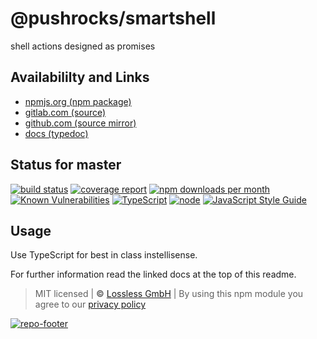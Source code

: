 # @pushrocks/smartshell
shell actions designed as promises

## Availabililty and Links
* [npmjs.org (npm package)](https://www.npmjs.com/package/@pushrocks/smartshell)
* [gitlab.com (source)](https://gitlab.com/pushrocks/smartshell)
* [github.com (source mirror)](https://github.com/pushrocks/smartshell)
* [docs (typedoc)](https://pushrocks.gitlab.io/smartshell/)

## Status for master
[![build status](https://gitlab.com/pushrocks/smartshell/badges/master/build.svg)](https://gitlab.com/pushrocks/smartshell/commits/master)
[![coverage report](https://gitlab.com/pushrocks/smartshell/badges/master/coverage.svg)](https://gitlab.com/pushrocks/smartshell/commits/master)
[![npm downloads per month](https://img.shields.io/npm/dm/@pushrocks/smartshell.svg)](https://www.npmjs.com/package/@pushrocks/smartshell)
[![Known Vulnerabilities](https://snyk.io/test/npm/@pushrocks/smartshell/badge.svg)](https://snyk.io/test/npm/@pushrocks/smartshell)
[![TypeScript](https://img.shields.io/badge/TypeScript->=%203.x-blue.svg)](https://nodejs.org/dist/latest-v10.x/docs/api/)
[![node](https://img.shields.io/badge/node->=%2010.x.x-blue.svg)](https://nodejs.org/dist/latest-v10.x/docs/api/)
[![JavaScript Style Guide](https://img.shields.io/badge/code%20style-prettier-ff69b4.svg)](https://prettier.io/)

## Usage

Use TypeScript for best in class instellisense.

For further information read the linked docs at the top of this readme.

> MIT licensed | **&copy;** [Lossless GmbH](https://lossless.gmbh)
| By using this npm module you agree to our [privacy policy](https://lossless.gmbH/privacy.html)

[![repo-footer](https://pushrocks.gitlab.io/assets/repo-footer.svg)](https://maintainedby.lossless.com)

